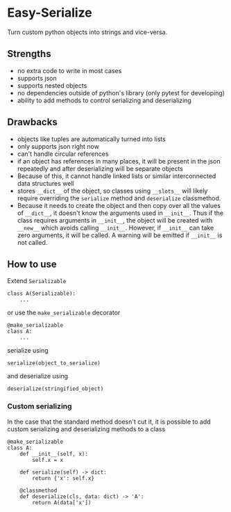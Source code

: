 
# Easy-Serialize

Turn custom python objects into strings and vice-versa.

## Strengths

- no extra code to write in most cases
- supports json
- supports nested objects
- no dependencies outside of python's library (only pytest for developing)
- ability to add methods to control serializing and deserializing

## Drawbacks

- objects like tuples are automatically turned into lists
- only supports json right now
- can't handle circular references
- if an object has references in many places, it will be present in the json repeatedly and after deserializing will be separate objects
- Because of this, it cannot handle linked lists or similar interconnected data structures well
- stores `__dict__` of the object, so classes using `__slots__` will likely require overriding the `serialize` method and `deserialize` classmethod.
- Because it needs to create the object and then copy over all the values of `__dict__`, it doesn't know the arguments used in `__init__`. Thus if the class requires arguments in `__init__`, the object will be created with `__new__` which avoids calling `__init__`. However, if `__init__` can take zero arguments, it will be called. A warning will be emitted if `__init__` is not called.

## How to use

Extend `Serializable`
```
class A(Serializable):
    ...
```

or use the `make_serializable` decorator
```
@make_serializable
class A:
    ...
```

serialize using
```
serialize(object_to_serialize)
```

and deserialize using
```
deserialize(stringified_object)
```

### Custom serializing

In the case that the standard method doesn't cut it, it is
possible to add custom serializing and deserializing methods to a class

```
@make_serializable
class A:
    def __init__(self, x):
        self.x = x

    def serialize(self) -> dict:
        return {'x': self.x}
    
    @classmethod
    def deserialize(cls, data: dict) -> 'A':
        return A(data['x'])
```